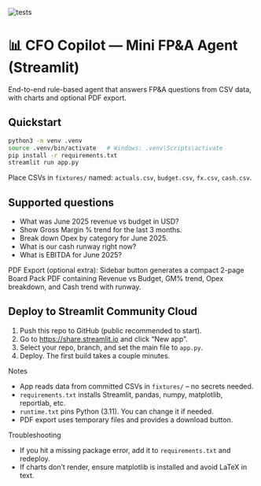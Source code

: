 ![tests](https://github.com/akrai37/fpa-copilot/actions/workflows/tests.yml/badge.svg)


# 📊 CFO Copilot — Mini FP&A Agent (Streamlit)

End-to-end rule-based agent that answers FP&A questions from CSV data, with charts and optional PDF export.

## Quickstart
```bash
python3 -m venv .venv
source .venv/bin/activate   # Windows: .venv\Scripts\activate
pip install -r requirements.txt
streamlit run app.py
```

Place CSVs in `fixtures/` named: `actuals.csv`, `budget.csv`, `fx.csv`, `cash.csv`.

## Supported questions
- What was June 2025 revenue vs budget in USD?
- Show Gross Margin % trend for the last 3 months.
- Break down Opex by category for June 2025.
- What is our cash runway right now?
 - What is EBITDA for June 2025?

PDF Export (optional extra): Sidebar button generates a compact 2-page Board Pack PDF containing Revenue vs Budget, GM% trend, Opex breakdown, and Cash trend with runway.

## Deploy to Streamlit Community Cloud

1. Push this repo to GitHub (public recommended to start).
2. Go to https://share.streamlit.io and click “New app”.
3. Select your repo, branch, and set the main file to `app.py`.
4. Deploy. The first build takes a couple minutes.

Notes
- App reads data from committed CSVs in `fixtures/` – no secrets needed.
- `requirements.txt` installs Streamlit, pandas, numpy, matplotlib, reportlab, etc.
- `runtime.txt` pins Python (3.11). You can change it if needed.
- PDF export uses temporary files and provides a download button.

Troubleshooting
- If you hit a missing package error, add it to `requirements.txt` and redeploy.
- If charts don’t render, ensure matplotlib is installed and avoid LaTeX in text.
